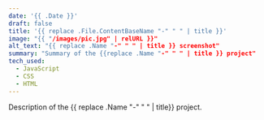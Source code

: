 ```yaml
---
date: '{{ .Date }}'
draft: false
title: '{{ replace .File.ContentBaseName "-" " " | title }}'
image: "{{ "/images/pic.jpg" | relURL }}"
alt_text: "{{ replace .Name "-" " " | title }} screenshot"
summary: "Summary of the {{replace .Name "-" " " | title }} project"
tech_used:
  - JavaScript
  - CSS
  - HTML
---
```


Description of the {{ replace .Name "-" " " | title}} project.
